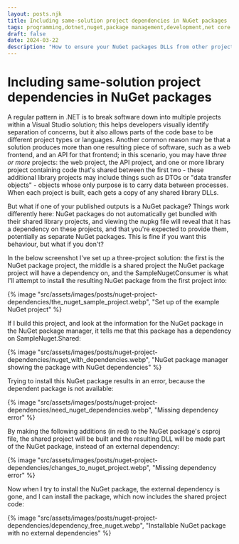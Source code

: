 ```yaml
---
layout: posts.njk
title: Including same-solution project dependencies in NuGet packages
tags: programming,dotnet,nuget,package management,development,net core
draft: false
date: 2024-03-22
description: "How to ensure your NuGet packages DLLs from other projects in the same solution."
---
```


# Including same-solution project dependencies in NuGet packages

A regular pattern in .NET is to break software down into multiple projects within a Visual Studio solution; this helps developers visually identify separation of concerns, but it also allows parts of the code base to be different project types or languages. Another common reason may be that a solution produces more than one resulting piece of software, such as a web frontend, and an API for that frontend; in this scenario, you may have _three or more_ projects: the web project, the API project, and one or more library project containing code that's shared between the first two - these additional library projects may include things such as DTOs or "data transfer objects" - objects whose only purpose is to carry data between processes. When each project is built, each gets a copy of any shared library DLLs.

But what if one of your published outputs is a NuGet package? Things work differently here: NuGet packages do not automatically get bundled with their shared library projects, and viewing the nupkg file will reveal that it has a dependency on these projects, and that you're expected to provide them, potentially as separate NuGet packages. This is fine if you want this behaviour, but what if you don't?

In the below screenshot I've set up a three-project solution: the first is the NuGet package project, the middle is a shared project the NuGet package project will have a dependency on, and the SampleNugetConsumer is what I'll attempt to install the resulting NuGet package from the first project into:

{% image "src/assets/images/posts/nuget-project-dependencies/the_nuget_sample_project.webp", "Set up of the example NuGet project" %}

If I build this project, and look at the information for the NuGet package in the NuGet package manager, it tells me that this package has a dependency on SampleNuget.Shared:

{% image "src/assets/images/posts/nuget-project-dependencies/nuget_with_dependencies.webp", "NuGet package manager showing the package with NuGet dependencies" %}

Trying to install this NuGet package results in an error, because the dependent package is not available:

{% image "src/assets/images/posts/nuget-project-dependencies/need_nuget_dependencies.webp", "Missing dependency error" %}

By making the following additions (in red) to the NuGet package's csproj file, the shared project will be built and the resulting DLL will be made part of the NuGet package, instead of an external dependency:

{% image "src/assets/images/posts/nuget-project-dependencies/changes_to_nuget_project.webp", "Missing dependency error" %}

Now when I try to install the NuGet package, the external dependency is gone, and I can install the package, which now includes the shared project code:

{% image "src/assets/images/posts/nuget-project-dependencies/dependency_free_nuget.webp", "Installable NuGet package with no external dependencies" %}

